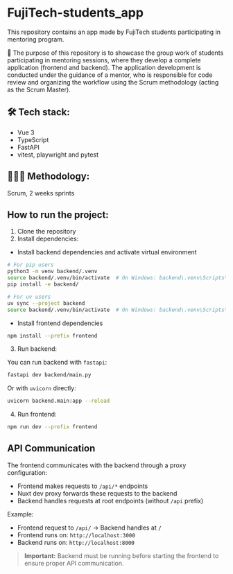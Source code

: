 # FujiTech-students_app

This repository contains an app made by FujiTech students participating in mentoring program.

🚀 The purpose of this repository is to showcase the group work of students participating in mentoring sessions, where they develop a complete application (frontend and backend).
The application development is conducted under the guidance of a mentor, who is responsible for code review and organizing the workflow using the Scrum methodology (acting as the Scrum Master).

## 🛠 Tech stack:

- Vue 3
- TypeScript
- FastAPI
- vitest, playwright and pytest

## 🧑🏼‍💻 Methodology:

Scrum, 2 weeks sprints

## How to run the project:

1. Clone the repository
2. Install dependencies:

- Install backend dependencies and activate virtual environment

```bash
# For pip users
python3 -m venv backend/.venv
source backend/.venv/bin/activate  # On Windows: backend\.venv\Scripts\activate
pip install -e backend/

# For uv users
uv sync --project backend
source backend/.venv/bin/activate  # On Windows: backend\.venv\Scripts\activate
```

- Install frontend dependencies

```bash
npm install --prefix frontend
```

3. Run backend:

You can run backend with `fastapi`:

```bash
fastapi dev backend/main.py
```

Or with `uvicorn` directly:

```bash
uvicorn backend.main:app --reload
```

4. Run frontend:

```bash
npm run dev --prefix frontend
```

## API Communication

The frontend communicates with the backend through a proxy configuration:

- Frontend makes requests to `/api/*` endpoints
- Nuxt dev proxy forwards these requests to the backend
- Backend handles requests at root endpoints (without `/api` prefix)

Example:

- Frontend request to `/api/` → Backend handles at `/`
- Frontend runs on: `http://localhost:3000`
- Backend runs on: `http://localhost:8000`

> **Important:** Backend must be running before starting the frontend to ensure proper API communication.
